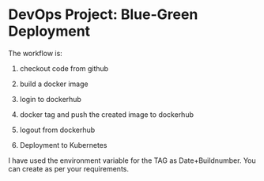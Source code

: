 # DevOps Project: Blue-Green Deployment


The workflow is:<br>

1. checkout code from github<br>

2. build a docker image<br>

3. login to dockerhub<br>

4. docker tag and push the created image to dockerhub<br>

5. logout from dockerhub<br>

6. Deployment to Kubernetes<br>

I have used the environment variable for the TAG as Date+Buildnumber. You can create as per your requirements. <br>
